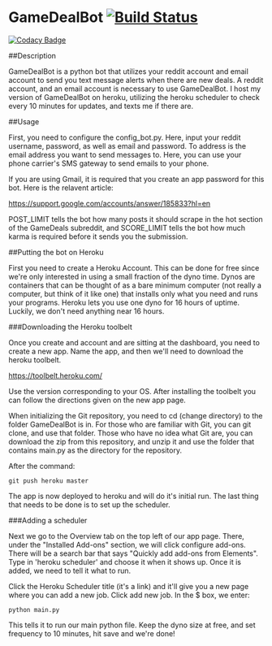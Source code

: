 # GameDealBot [![Build Status](https://travis-ci.org/kckaiwei/GameDealBot.svg?branch=master)](https://travis-ci.org/kckaiwei/GameDealBot)
[![Codacy Badge](https://api.codacy.com/project/badge/Grade/4a23c46e649543af8e44f4eb5f29cd95)](https://www.codacy.com/app/kckaiwei/GameDealBot?utm_source=github.com&amp;utm_medium=referral&amp;utm_content=kckaiwei/GameDealBot&amp;utm_campaign=Badge_Grade)

##Description

GameDealBot is a python bot that utilizes your reddit account and email account to send you text message alerts when there are new deals. A reddit account, and an email account is necessary to use GameDealBot. I host my version of GameDealBot on heroku, utilizing the heroku scheduler to check every 10 minutes for updates, and texts me if there are.

##Usage

First, you need to configure the config_bot.py. Here, input your reddit username, password, as well as email and password. To address is the email address you want to send messages to. Here, you can use your phone carrier's SMS gateway to send emails to your phone.

If you are using Gmail, it is required that you create an app password for this bot. Here is the relavent article:

https://support.google.com/accounts/answer/185833?hl=en

POST_LIMIT tells the bot how many posts it should scrape in the hot section of the GameDeals subreddit, and SCORE_LIMIT tells the bot how much karma is required before it sends you the submission.

##Putting the bot on Heroku

First you need to create a Heroku Account. This can be done for free since we're only interested in using a small fraction of the dyno time. Dynos are containers that can be thought of as a bare minimum computer (not really a computer, but think of it like one) that installs only what you need and runs your programs. Heroku lets you use one dyno for 16 hours of uptime. Luckily, we don't need anything near 16 hours.

###Downloading the Heroku toolbelt

Once you create and account and are sitting at the dashboard, you need to create a new app. Name the app, and then we'll need to download the heroku toolbelt.

https://toolbelt.heroku.com/

Use the version corresponding to your OS. After installing the toolbelt you can follow the directions given on the new app page. 

When initializing the Git repository, you need to cd (change directory) to the folder GameDealBot is in. For those who are familiar with Git, you can git clone, and use that folder. Those who have no idea what Git are, you can download the zip from this repository, and unzip it and use the folder that contains main.py as the directory for the repository.

After the command:

    git push heroku master

The app is now deployed to heroku and will do it's initial run. The last thing that needs to be done is to set up the scheduler.

###Adding a scheduler

Next we go to the Overview tab on the top left of our app page. There, under the "Installed Add-ons" section, we will click configure add-ons. There will be a search bar that says "Quickly add add-ons from Elements". Type in 'heroku scheduler' and choose it when it shows up. Once it is added, we need to tell it what to run.

Click the Heroku Scheduler title (it's a link) and it'll give you a new page where you can add a new job. Click add new job. In the $ box, we enter:

    python main.py
    
This tells it to run our main python file. Keep the dyno size at free, and set frequency to 10 minutes, hit save and we're done!
